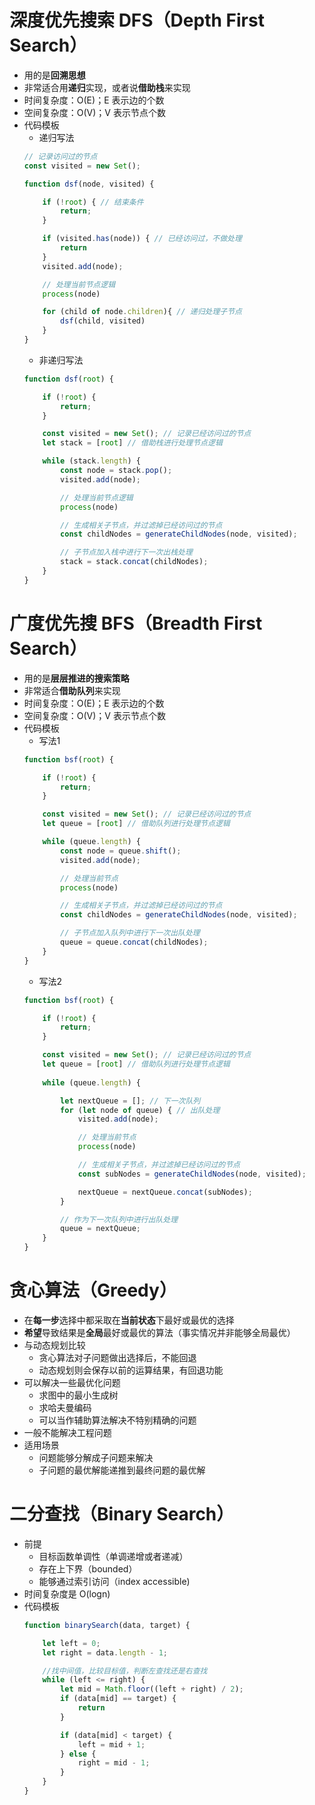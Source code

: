 # 深度优先搜索 DFS（Depth First Search）
* 用的是**回溯思想**
* 非常适合用**递归**实现，或者说**借助栈**来实现
* 时间复杂度：O(E)；E 表示边的个数
* 空间复杂度：O(V)；V 表示节点个数
* 代码模板
	* 递归写法
	```javascript
	// 记录访问过的节点
	const visited = new Set();
	
	function dsf(node, visited) {
	
		if (!root) { // 结束条件
	        return;
	    }

	    if (visited.has(node)) { // 已经访问过，不做处理
	        return
	    }
	    visited.add(node);
	
	    // 处理当前节点逻辑
	    process(node)
	
	    for (child of node.children){ // 递归处理子节点
	        dsf(child, visited)
	    }
	}
	```
	* 非递归写法
	```javascript
	function dsf(root) {
	
	    if (!root) {
	        return;
	    }
	
	    const visited = new Set(); // 记录已经访问过的节点
	    let stack = [root] // 借助栈进行处理节点逻辑
	
	    while (stack.length) {
	        const node = stack.pop();
	        visited.add(node);
	
	        // 处理当前节点逻辑
	        process(node)
	
	        // 生成相关子节点，并过滤掉已经访问过的节点
	        const childNodes = generateChildNodes(node, visited);
	
	        // 子节点加入栈中进行下一次出栈处理
	        stack = stack.concat(childNodes);
	    }
	}
	```
# 广度优先搜 BFS（Breadth First Search）
* 用的是**层层推进的搜索策略**
* 非常适合**借助队列**来实现
* 时间复杂度：O(E)；E 表示边的个数
* 空间复杂度：O(V)；V 表示节点个数
* 代码模板
	* 写法1
	```javascript
	function bsf(root) {
	
	    if (!root) {
	        return;
	    }
	
	    const visited = new Set(); // 记录已经访问过的节点
	    let queue = [root] // 借助队列进行处理节点逻辑
	
	    while (queue.length) {
	        const node = queue.shift();
	        visited.add(node);
	
	        // 处理当前节点
	        process(node)
	
	        // 生成相关子节点，并过滤掉已经访问过的节点
	        const childNodes = generateChildNodes(node, visited);
	
	        // 子节点加入队列中进行下一次出队处理
	        queue = queue.concat(childNodes);
	    }
	}
	```
	* 写法2
	```javascript
	function bsf(root) {
	
	    if (!root) {
	        return;
	    }
	
	    const visited = new Set(); // 记录已经访问过的节点
	    let queue = [root] // 借助队列进行处理节点逻辑
	    
	    while (queue.length) {
	
			let nextQueue = []; // 下一次队列
	        for (let node of queue) { // 出队处理
	            visited.add(node);
	
	            // 处理当前节点
	            process(node)
	
	            // 生成相关子节点，并过滤掉已经访问过的节点
	            const subNodes = generateChildNodes(node, visited);

				nextQueue = nextQueue.concat(subNodes);
	        }

			// 作为下一次队列中进行出队处理
	        queue = nextQueue;
	    }
	}
	```

# 贪心算法（Greedy）
* 在**每一步**选择中都采取在**当前状态**下最好或最优的选择
* **希望**导致结果是**全局**最好或最优的算法（事实情况并非能够全局最优）
* 与动态规划比较
	* 贪心算法对子问题做出选择后，不能回退
	* 动态规划则会保存以前的运算结果，有回退功能
* 可以解决一些最优化问题
	* 求图中的最小生成树
	* 求哈夫曼编码
	* 可以当作辅助算法解决不特别精确的问题
* 一般不能解决工程问题
* 适用场景
	* 问题能够分解成子问题来解决
	* 子问题的最优解能递推到最终问题的最优解

# 二分查找（Binary Search）
* 前提
	* 目标函数单调性（单调递增或者递减）
	* 存在上下界（bounded）
	* 能够通过索引访问（index accessible)
* 时间复杂度是 O(logn)
* 代码模板
	```javascript
	function binarySearch(data, target) {
	
	    let left = 0;
	    let right = data.length - 1;
	
	    //找中间值，比较目标值，判断左查找还是右查找
	    while (left <= right) {
	        let mid = Math.floor((left + right) / 2);
	        if (data[mid] == target) {
	            return
	        }
	
	        if (data[mid] < target) {
	            left = mid + 1;
	        } else {
	            right = mid - 1;
	        }
	    }
	}
	```